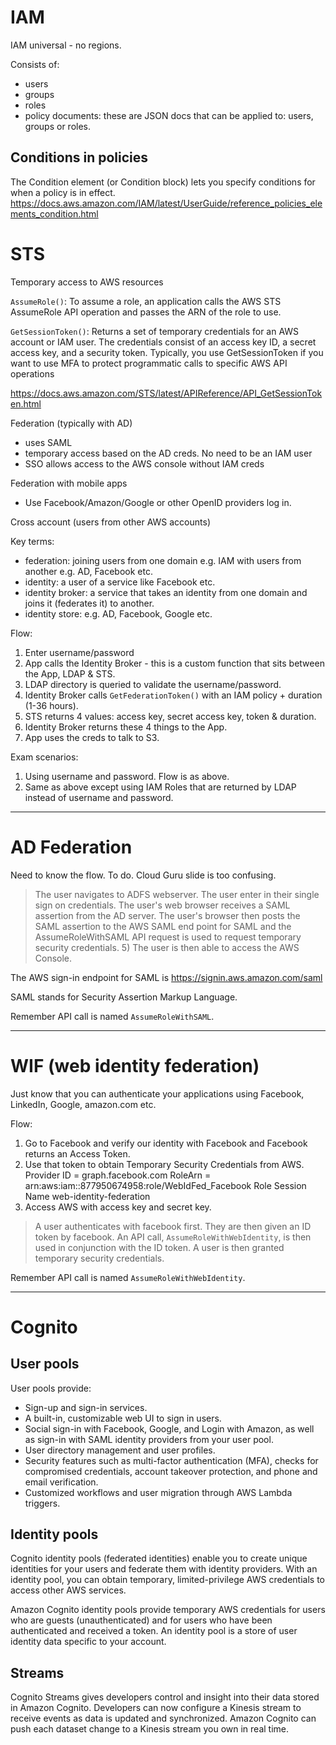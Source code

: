# IAM

IAM universal - no regions.

Consists of:
- users
- groups
- roles
- policy documents: these are JSON docs that can be applied to: users, groups or roles.

## Conditions in policies

The Condition element (or Condition block) lets you specify conditions for when a policy is in effect.
https://docs.aws.amazon.com/IAM/latest/UserGuide/reference_policies_elements_condition.html

# STS

Temporary access to AWS resources

`AssumeRole()`: To assume a role, an application calls the AWS STS AssumeRole API operation and passes the ARN of the role to use.

`GetSessionToken()`: Returns a set of temporary credentials for an AWS account or IAM user. The credentials consist of an access key ID, a secret access key, and a security token. Typically, you use GetSessionToken if you want to use MFA to protect programmatic calls to specific AWS API operations

https://docs.aws.amazon.com/STS/latest/APIReference/API_GetSessionToken.html

Federation (typically with AD)
- uses SAML
- temporary access based on the AD creds. No need to be an IAM user
- SSO allows access to the AWS console without IAM creds

Federation with mobile apps
- Use Facebook/Amazon/Google or other OpenID providers log in.

Cross account (users from other AWS accounts)

Key terms:
- federation: joining users from one domain e.g. IAM with users from another e.g. AD, Facebook etc.
- identity: a user of a service like Facebook etc.
- identity broker: a service that takes an identity from one domain and joins it (federates it) to another.
- identity store: e.g. AD, Facebook, Google etc.

Flow:
1. Enter username/password
2. App calls the Identity Broker - this is a custom function that sits between the App, LDAP & STS.
3. LDAP directory is queried to validate the username/password.
4. Identity Broker calls `GetFederationToken()` with an IAM policy + duration (1-36 hours).
5. STS returns 4 values: access key, secret access key, token & duration.
6. Identity Broker returns these 4 things to the App.
7. App uses the creds to talk to S3.

Exam scenarios:

1. Using username and password. Flow is as above.
2. Same as above except using IAM Roles that are returned by LDAP instead of username and password.

---

# AD Federation

Need to know the flow. To do. Cloud Guru slide is too confusing.

> The user navigates to ADFS webserver. The user enter in their single sign on credentials. The user's web browser receives a SAML assertion from the AD server. The user's browser then posts the SAML assertion to the AWS SAML end point for SAML and the AssumeRoleWithSAML API request is used to request temporary security credentials. 5) The user is then able to access the AWS Console.

The AWS sign-in endpoint for SAML is https://signin.aws.amazon.com/saml

SAML stands for Security Assertion Markup Language.

Remember API call is named `AssumeRoleWithSAML`.

---

# WIF (web identity federation)

Just know that you can authenticate your applications using Facebook, LinkedIn, Google, amazon.com etc.

Flow:

1. Go to Facebook and verify our identity with Facebook and Facebook returns an Access Token.
2. Use that token to obtain Temporary Security Credentials from AWS. Provider ID = graph.facebook.com RoleArn = arn:aws:iam::877950674958:role/WebIdFed_Facebook Role Session Name web-identity-federation
3. Access AWS with access key and secret key.

> A user authenticates with facebook first. They are then given an ID token by facebook. An API call, `AssumeRoleWithWebIdentity`, is then used in conjunction with the ID token. A user is then granted temporary security credentials.

Remember API call is named `AssumeRoleWithWebIdentity`.

---

# Cognito

## User pools

User pools provide:

- Sign-up and sign-in services.
- A built-in, customizable web UI to sign in users.
- Social sign-in with Facebook, Google, and Login with Amazon, as well as sign-in with SAML identity providers from your user pool.
- User directory management and user profiles.
- Security features such as multi-factor authentication (MFA), checks for compromised credentials, account takeover protection, and phone and email verification.
- Customized workflows and user migration through AWS Lambda triggers.

## Identity pools

Cognito identity pools (federated identities) enable you to create unique identities for your users and federate them with identity providers. With an identity pool, you can obtain temporary, limited-privilege AWS credentials to access other AWS services.

Amazon Cognito identity pools provide temporary AWS credentials for users who are guests (unauthenticated) and for users who have been authenticated and received a token. An identity pool is a store of user identity data specific to your account.

## Streams

Cognito Streams gives developers control and insight into their data stored in Amazon Cognito. Developers can now configure a Kinesis stream to receive events as data is updated and synchronized. Amazon Cognito can push each dataset change to a Kinesis stream you own in real time.
